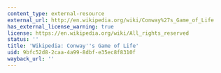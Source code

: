 ```yaml
---
content_type: external-resource
external_url: http://en.wikipedia.org/wiki/Conway%27s_Game_of_Life
has_external_license_warning: true
license: https://en.wikipedia.org/wiki/All_rights_reserved
status: ''
title: 'Wikipedia: Conway''s Game of Life'
uid: 9bfc52d8-2caa-4a99-8dbf-e35ec8f8310f
wayback_url: ''
---
```

